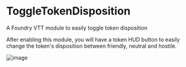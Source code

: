 # ToggleTokenDisposition
A Foundry VTT module to easily toggle token disposition

After enabling this module, you will have a token HUD button to easily change the token's disposition between friendly, neutral and hostile.

![image](https://user-images.githubusercontent.com/2826739/193337211-a6187b24-4e71-4dde-91e9-515889bf2502.png)
